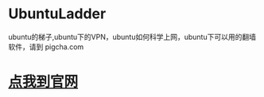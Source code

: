 # UbuntuLadder
ubuntu的梯子,ubuntu下的VPN，ubuntu如何科学上网，ubuntu下可以用的翻墙软件，请到 pigcha.com

# [点我到官网](http://pigcha.com)

